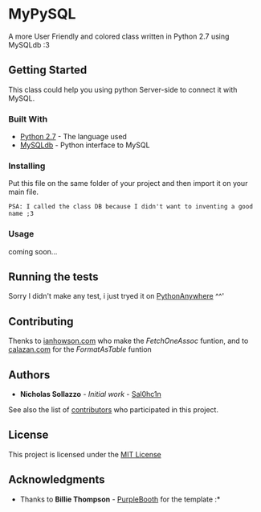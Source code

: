 # MyPySQL

A more User Friendly and colored class written in Python 2.7 using MySQLdb :3

## Getting Started

This class could help you using python Server-side to connect it with MySQL.

### Built With

* [Python 2.7](https://www.python.org/download/releases/2.7/) - The language used
* [MySQLdb](https://pypi.python.org/pypi/MySQL-python/1.2.5) - Python interface to MySQL

### Installing

Put this file on the same folder of your project and then import it on your main file. <br>

```
PSA: I called the class DB because I didn't want to inventing a good name ;3
```
### Usage
coming soon...

## Running the tests

Sorry I didn't make any test, i just tryed it on [PythonAnywhere](https://www.pythonanywhere.com/) ^^'

## Contributing

Thenks to [ianhowson.com](https://ianhowson.com/blog/a-quick-guide-to-using-mysql-in-python/) who make the *FetchOneAssoc* funtion, and to [calazan.com](https://www.calazan.com/python-function-for-displaying-a-list-of-dictionaries-in-table-format/) for the *FormatAsTable* funtion 

## Authors

* **Nicholas Sollazzo** - *Initial work* - [Sal0hc1n](https://github.com/Sal0hc1n)

See also the list of [contributors](https://github.com/your/project/contributors) who participated in this project.

## License

This project is licensed under the [MIT License](https://opensource.org/licenses/MIT)

## Acknowledgments

* Thanks to **Billie Thompson** - [PurpleBooth](https://github.com/PurpleBooth) for the template :*
